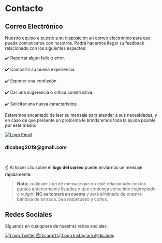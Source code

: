# Contacto

## Correo Electrónico

Nuestro equipo a puesto a su disposición un correo electrónico para que pueda comunicarse con nosotros. Podrá hacernos llegar su feedback relacionado con los siguientes aspectos:

:heavy_check_mark: Reportar algún fallo o error.

:heavy_check_mark: Compartir su buena experiencia.

:heavy_check_mark: Exponer una confusión.

:heavy_check_mark: Dar una sugerencia o critica constructiva.

:heavy_check_mark: Solicitar una nueva característica.

Estaremos encantado de leer su mensaje para atender a sus necesidades, y en caso de que presente un problema le brindaremos toda la ayuda posible por este medio:

<a class="logos" href="mailto:dicabeg2019@gmail.com" title="Enviar Email" target="_blank">
    <img :src="$withBase('/img/email.png')" alt="Logo Email">
</a>

<h3 class="h3-logos">dicabeg2019@gmail.com</h3>

<br />

:point_up: Al hacer clic sobre el **logo del correo** puede enviarnos un mensaje rápidamente.

> **Nota:** cualquier tipo de mensaje que no esté relacionado con los puntos anteriormente listados o que contenga contenido *inapropiado o vulgar*, **NO se tomará en cuenta** y será eliminado de nuestra bandeja de entrada. Sea respetuoso y cortes.

## Redes Sociales

Síguenos en cualquiera de nuestras redes sociales:

<a class="logos networks-logo" href="https://twitter.com/Dicapp1" title="Síguenos en Twitter" target="_blank">
    <img :src="$withBase('/img/twitter.png')" alt="Logo Twitter"> @Dicapp1
</a>

<a class="logos networks-logo" href="https://www.instagram.com/dicabeg" title="Síguenos en Instagram" target="_blank">
    <img :src="$withBase('/img/instagram.png')" alt="Logo Instagram"> @dicabeg
</a>

<!-- <a class="logos networks-logo" title="Síguenos en Facebook" target="_blank">
    <img :src="$withBase('/img/facebook.png')" alt="Logo Facebook"> Facebook
</a> -->